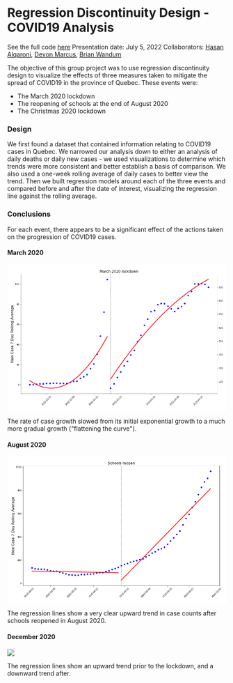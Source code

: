 # Regression Discontinuity Design - COVID19 Analysis
See the full code [here]('project/project_rdd.ipynyb')
Presentation date: July 5, 2022 
Collaborators: [Hasan Alqaroni](https://github.com/Halqaroni), [Devon Marcus](https://github.com/DevonMarcus), [Brian Wandum](https://github.com/wandum85)

The objective of this group project was to use regression discontinuity design to visualize the effects of three measures taken to mitigate the spread of COVID19 in the province of Quebec. These events were:
- The March 2020 lockdown
- The reopening of schools at the end of August 2020
- The Christmas 2020 lockdown 

### Design

We first found a dataset that contained information relating to COVID19 cases in Quebec. We narrowed our analysis down to either an analysis of daily deaths or daily new cases - we used visualizations to determine which trends were more consistent and better establish a basis of comparison. We also used a one-week rolling average of daily cases to better view the trend. Then we built regression models around each of the three events and compared before and after the date of interest, visualizing the regression line against the rolling average.

### Conclusions

For each event, there appears to be a significant effect of the actions taken on the progression of COVID19 cases. 

#### March 2020
<img align="center" src="data/mar.png">

The rate of case growth slowed from its initial exponential growth to a much more gradual growth ("flattening the curve"). 

#### August 2020
<img align="center" src="data/aug.png">

The regression lines show a very clear upward trend in case counts after schools reopened in August 2020.

#### December 2020
<img align="center" src="data/xmax.png">

The regression lines show an upward trend prior to the lockdown, and a downward trend after. 
